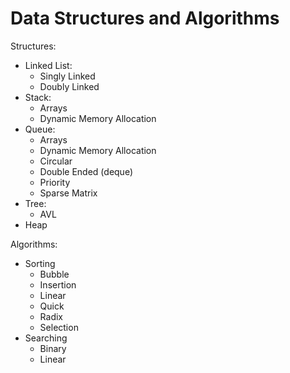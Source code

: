 # Data Structures and Algorithms

Structures:
  - Linked List:
    - Singly Linked
    - Doubly Linked
  - Stack:
    - Arrays
    - Dynamic Memory Allocation
  - Queue:
    - Arrays
    - Dynamic Memory Allocation
    - Circular
    - Double Ended (deque)
    - Priority
    - Sparse Matrix
  - Tree:
    - AVL
  - Heap

Algorithms:
  - Sorting
    - Bubble
    - Insertion
    - Linear
    - Quick
    - Radix
    - Selection
  - Searching
    - Binary
    - Linear
